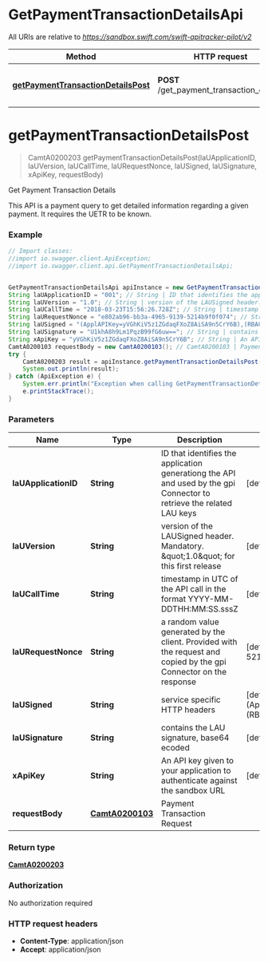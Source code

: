 # GetPaymentTransactionDetailsApi

All URIs are relative to *https://sandbox.swift.com/swift-apitracker-pilot/v2*

Method | HTTP request | Description
------------- | ------------- | -------------
[**getPaymentTransactionDetailsPost**](GetPaymentTransactionDetailsApi.md#getPaymentTransactionDetailsPost) | **POST** /get_payment_transaction_details | Get Payment Transaction Details


<a name="getPaymentTransactionDetailsPost"></a>
# **getPaymentTransactionDetailsPost**
> CamtA0200203 getPaymentTransactionDetailsPost(laUApplicationID, laUVersion, laUCallTime, laURequestNonce, laUSigned, laUSignature, xApiKey, requestBody)

Get Payment Transaction Details

This API is a payment query to get detailed information regarding a given payment. It requires the UETR to be known.

### Example
```java
// Import classes:
//import io.swagger.client.ApiException;
//import io.swagger.client.api.GetPaymentTransactionDetailsApi;


GetPaymentTransactionDetailsApi apiInstance = new GetPaymentTransactionDetailsApi();
String laUApplicationID = "001"; // String | ID that identifies the application generationg the API and used by the gpi Connector to retrieve the related LAU keys
String laUVersion = "1.0"; // String | version of the LAUSigned header. Mandatory. \"1.0\" for this first release
String laUCallTime = "2018-03-23T15:56:26.728Z"; // String | timestamp in UTC of the API call in the format YYYY-MM-DDTHH:MM:SS.sssZ
String laURequestNonce = "e802ab96-bb3a-4965-9139-5214b9f0f074"; // String | a random value generated by the client. Provided with the request and copied by the gpi Connector on the response
String laUSigned = "(ApplAPIKey=yVGhKiV5z1ZGdaqFXoZ8AiSA9n5CrY6B),(RBACRole=[FullViewer/Scope/cclabeb0])"; // String | service specific HTTP headers
String laUSignature = "U1khA8h9Lm1PqzB99fG6uw=="; // String | contains the LAU signature, base64 ecoded
String xApiKey = "yVGhKiV5z1ZGdaqFXoZ8AiSA9n5CrY6B"; // String | An API key given to your application to authenticate against the sandbox URL
CamtA0200103 requestBody = new CamtA0200103(); // CamtA0200103 | Payment Transaction Request
try {
    CamtA0200203 result = apiInstance.getPaymentTransactionDetailsPost(laUApplicationID, laUVersion, laUCallTime, laURequestNonce, laUSigned, laUSignature, xApiKey, requestBody);
    System.out.println(result);
} catch (ApiException e) {
    System.err.println("Exception when calling GetPaymentTransactionDetailsApi#getPaymentTransactionDetailsPost");
    e.printStackTrace();
}
```

### Parameters

Name | Type | Description  | Notes
------------- | ------------- | ------------- | -------------
 **laUApplicationID** | **String**| ID that identifies the application generationg the API and used by the gpi Connector to retrieve the related LAU keys | [default to 001]
 **laUVersion** | **String**| version of the LAUSigned header. Mandatory. \&quot;1.0\&quot; for this first release | [default to 1.0]
 **laUCallTime** | **String**| timestamp in UTC of the API call in the format YYYY-MM-DDTHH:MM:SS.sssZ | [default to 2018-03-23T15:56:26.728Z]
 **laURequestNonce** | **String**| a random value generated by the client. Provided with the request and copied by the gpi Connector on the response | [default to e802ab96-bb3a-4965-9139-5214b9f0f074]
 **laUSigned** | **String**| service specific HTTP headers | [default to (ApplAPIKey&#x3D;yVGhKiV5z1ZGdaqFXoZ8AiSA9n5CrY6B),(RBACRole&#x3D;[FullViewer/Scope/cclabeb0])]
 **laUSignature** | **String**| contains the LAU signature, base64 ecoded | [default to U1khA8h9Lm1PqzB99fG6uw&#x3D;&#x3D;]
 **xApiKey** | **String**| An API key given to your application to authenticate against the sandbox URL | [default to yVGhKiV5z1ZGdaqFXoZ8AiSA9n5CrY6B]
 **requestBody** | [**CamtA0200103**](CamtA0200103.md)| Payment Transaction Request |

### Return type

[**CamtA0200203**](CamtA0200203.md)

### Authorization

No authorization required

### HTTP request headers

 - **Content-Type**: application/json
 - **Accept**: application/json

